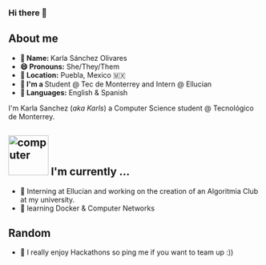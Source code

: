 ### Hi there 👋

<h2><alt="AboutMe" width="80"> About me </h2>

<div >

<ul>
  <li><b>👤 Name: </b>  Karla Sánchez Olivares</li>
  <li><b>😄 Pronouns:</b>  She/They/Them </li>
  <li><b>📍 Location:</b> Puebla, Mexico 🇲🇽</li>
  <li><b>💼 I'm a </b>Student @ Tec de Monterrey and Intern @ Ellucian </li>
  <li><b>📣 Languages:</b> English & Spanish</li>
</ul>

<p>I'm Karla Sanchez (<i>aka Karls</i>) a Computer Science student @ Tecnológico de Monterrey. 
</p>

</div>


<h2><img alt="computer" width="80"> I'm currently ...</h2>

- 🔭 Interning at Ellucian and working on the creation of an Algoritmia Club at my university.
- 🌱 learning Docker & Computer Networks

<h2>Random</h2>

- 🔬 I really enjoy Hackathons so ping me if you want to team up :))
<!-- - 📝 Working with me? Read the [Juan Pa's User Manual](https://link) -->
